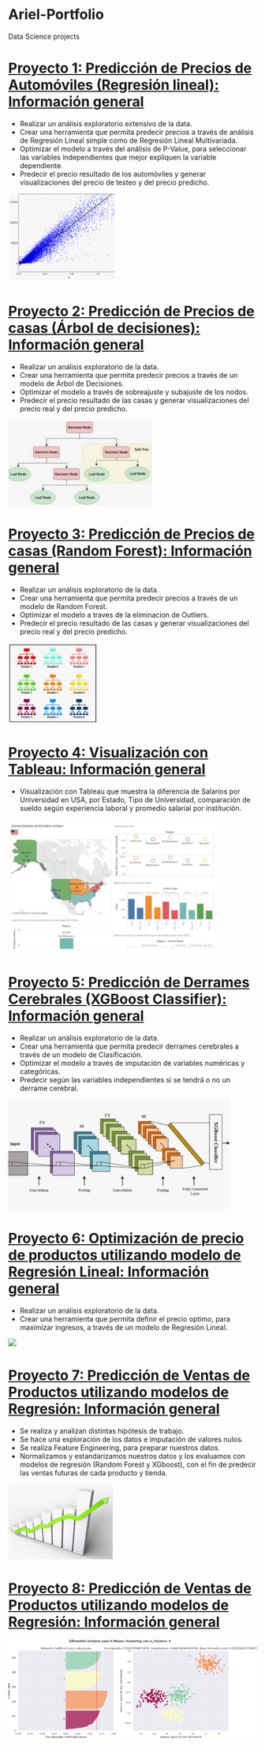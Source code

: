 # Ariel-Portfolio
Data Science projects


# [Proyecto 1:  Predicción de Precios de Automóviles (Regresión lineal): Información general](https://github.com/ArielContrerasfer/Ariel-Portfolio/blob/main/Prediccion_de_precios_Automoviles.ipynb)
* Realizar un análisis exploratorio extensivo de la data.
* Crear una herramienta que permita predecir precios a través de análisis de Regresión Lineal simple como de Regresión Lineal Multivariada.
* Optimizar el modelo a través del análisis de P-Value, para seleccionar las variables independientes que mejor expliquen la variable dependiente.
* Predecir el precio resultado de los automóviles y generar visualizaciones del precio de testeo y del precio predicho.



![](/regresion_lineal.PNG)


# [Proyecto 2:  Predicción de Precios de casas (Árbol de decisiones): Información general](https://github.com/ArielContrerasfer/Ariel-Portfolio/blob/main/Predicci%C3%B3n_de_precios_con_modelo_de_%C3%81rbol_de_Decisiones.ipynb)
* Realizar un análisis exploratorio de la data.
* Crear una herramienta que permita predecir precios a través de un modelo de Árbol de Decisiones.
* Optimizar el modelo a través de sobreajuste y subajuste de los nodos.
* Predecir el precio resultado de las casas y generar visualizaciones del precio real y del precio predicho.



![](/arbol_decision.PNG)


# [Proyecto 3:  Predicción de Precios de casas (Random Forest): Información general](https://github.com/ArielContrerasfer/Ariel-Portfolio/blob/main/Predicci%C3%B3n_de_precios_con_Random_Forest.ipynb)
* Realizar un análisis exploratorio de la data.
* Crear una herramienta que permita predecir precios a través de un modelo de Random Forest.
* Optimizar el modelo a traves de la eliminacion de Outliers.
* Predecir el precio resultado de las casas y generar visualizaciones del precio real y del precio predicho.



![](/random_forest.PNG)


# [Proyecto 4: Visualización con Tableau: Información general](https://public.tableau.com/profile/arielcontreras#!/vizhome/TrabajoFinalSalariosporUniversidadUSA/Dashboard1)

* Visualización con Tableau que muestra la diferencia de Salarios por Universidad en USA, por Estado, Tipo de Universidad, comparación de sueldo según experiencia laboral y promedio salarial por institución.

![](/SalariosUSA1.PNG)


# [Proyecto 5:  Predicción de Derrames Cerebrales (XGBoost Classifier): Información general](https://github.com/ArielContrerasfer/Ariel-Portfolio/blob/main/Predicci%C3%B3n_de_derrames_cerebrales.ipynb)
* Realizar un análisis exploratorio de la data.
* Crear una herramienta que permita predecir derrames cerebrales a través de un modelo de Clasificación.
* Optimizar el modelo a través de imputación de variables numéricas y categóricas.
* Predecir según las variables independientes si se tendrá o no un derrame cerebral.

![](/xgboost_classifier.PNG)


# [Proyecto 6:  Optimización de precio de productos utilizando modelo de Regresión Lineal: Información general](https://github.com/ArielContrerasfer/Ariel-Portfolio/blob/main/Optimizaci%C3%B3n_de_precio.ipynb)
* Realizar un análisis exploratorio de la data.
* Crear una herramienta que permita definir el precio optimo, para maximizar ingresos, a través de un modelo de Regresión Lineal.


![](/Optimización_Precios.PNG)


# [Proyecto 7:  Predicción de Ventas de Productos utilizando modelos de Regresión: Información general](https://github.com/ArielContrerasfer/Ariel-Portfolio/blob/main/Predicci%C3%B3n_de_Ventas_de_Productos.ipynb)
* Se realiza y analizan distintas hipótesis de trabajo.
* Se hace una exploración de los datos e imputación de valores nulos.
* Se realiza Feature Engineering, para preparar nuestros datos.
* Normalizamos y estandarizamos nuestros datos y los evaluamos con modelos de regresión (Random Forest y XGboost), con el fin de predecir las ventas futuras de cada producto y tienda.


![](/prediccion_ventas.PNG)


# [Proyecto 8:  Predicción de Ventas de Productos utilizando modelos de Regresión: Información general](https://github.com/ArielContrerasfer/Ariel-Portfolio/blob/main/Reduccion%2C_Seleccion%2C_Clustering_y_Clasificacion.ipynb)


![](/kmeans.PNG)
